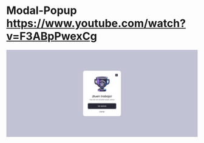 # Modal-Popup https://www.youtube.com/watch?v=F3ABpPwexCg
<p align="center">
  <img src="preview.png" alt="preview del proyecto"  width="1600">
</p>
